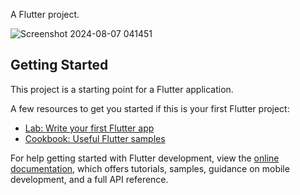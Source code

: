 A Flutter project.

![Screenshot 2024-08-07 041451](https://github.com/user-attachments/assets/1568ab94-526c-453a-9f89-f5acdca9eee6)

## Getting Started

This project is a starting point for a Flutter application.

A few resources to get you started if this is your first Flutter project:

- [Lab: Write your first Flutter app](https://docs.flutter.dev/get-started/codelab)
- [Cookbook: Useful Flutter samples](https://docs.flutter.dev/cookbook)

For help getting started with Flutter development, view the
[online documentation](https://docs.flutter.dev/), which offers tutorials,
samples, guidance on mobile development, and a full API reference.
